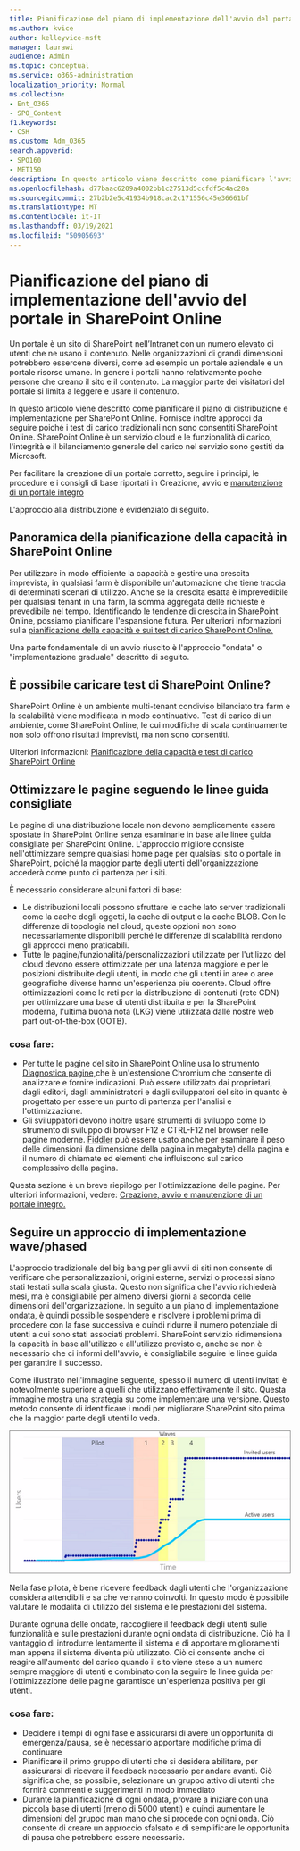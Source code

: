 ```yaml
---
title: Pianificazione del piano di implementazione dell'avvio del portale in SharePoint Online
ms.author: kvice
author: kelleyvice-msft
manager: laurawi
audience: Admin
ms.topic: conceptual
ms.service: o365-administration
localization_priority: Normal
ms.collection:
- Ent_O365
- SPO_Content
f1.keywords:
- CSH
ms.custom: Adm_O365
search.appverid:
- SPO160
- MET150
description: In questo articolo viene descritto come pianificare l'avvio del portale in SharePoint Online e quali operazioni eseguire per un avvio corretto
ms.openlocfilehash: d77baac6209a4002bb1c27513d5ccfdf5c4ac28a
ms.sourcegitcommit: 27b2b2e5c41934b918cac2c171556c45e36661bf
ms.translationtype: MT
ms.contentlocale: it-IT
ms.lasthandoff: 03/19/2021
ms.locfileid: "50905693"
---
```

# <a name="planning-your-portal-launch-roll-out-plan-in-sharepoint-online"></a>Pianificazione del piano di implementazione dell'avvio del portale in SharePoint Online

Un portale è un sito di SharePoint nell’Intranet con un numero elevato di utenti che ne usano il contenuto. Nelle organizzazioni di grandi dimensioni potrebbero essercene diversi, come ad esempio un portale aziendale e un portale risorse umane. In genere i portali hanno relativamente poche persone che creano il sito e il contenuto. La maggior parte dei visitatori del portale si limita a leggere e usare il contenuto.

In questo articolo viene descritto come pianificare il piano di distribuzione e implementazione per SharePoint Online. Fornisce inoltre approcci da seguire poiché i test di carico tradizionali non sono consentiti SharePoint Online. SharePoint Online è un servizio cloud e le funzionalità di carico, l'integrità e il bilanciamento generale del carico nel servizio sono gestiti da Microsoft.

Per facilitare la creazione di un portale corretto, seguire i principi, le procedure e i consigli di base riportati in Creazione, avvio e [manutenzione di un portale integro](/sharepoint/portal-health) 

L'approccio alla distribuzione è evidenziato di seguito.

## <a name="overview-of-capacity-planning-in-sharepoint-online"></a>Panoramica della pianificazione della capacità in SharePoint Online
Per utilizzare in modo efficiente la capacità e gestire una crescita imprevista, in qualsiasi farm è disponibile un'automazione che tiene traccia di determinati scenari di utilizzo. Anche se la crescita esatta è imprevedibile per qualsiasi tenant in una farm, la somma aggregata delle richieste è prevedibile nel tempo. Identificando le tendenze di crescita in SharePoint Online, possiamo pianificare l'espansione futura. Per ulteriori informazioni sulla [pianificazione della capacità e sui test di carico SharePoint Online.](capacity-planning-and-load-testing-sharepoint-online.md)

Una parte fondamentale di un avvio riuscito è l'approccio "ondata" o "implementazione graduale" descritto di seguito. 

## <a name="can-i-load-test-sharepoint-online"></a>È possibile caricare test di SharePoint Online?
SharePoint Online è un ambiente multi-tenant condiviso bilanciato tra farm e la scalabilità viene modificata in modo continuativo. Test di carico di un ambiente, come SharePoint Online, le cui modifiche di scala continuamente non solo offrono risultati imprevisti, ma non sono consentiti. 

Ulteriori informazioni: [Pianificazione della capacità e test di carico SharePoint Online](capacity-planning-and-load-testing-sharepoint-online.md)

## <a name="optimize-pages-by-following-recommended-guidelines"></a>Ottimizzare le pagine seguendo le linee guida consigliate
Le pagine di una distribuzione locale non devono semplicemente essere spostate in SharePoint Online senza esaminarle in base alle linee guida consigliate per SharePoint Online. L'approccio migliore consiste nell'ottimizzare sempre qualsiasi home page per qualsiasi sito o portale in SharePoint, poiché la maggior parte degli utenti dell'organizzazione accederà come punto di partenza per i siti.

È necessario considerare alcuni fattori di base:
- Le distribuzioni locali possono sfruttare le cache lato server tradizionali come la cache degli oggetti, la cache di output e la cache BLOB. Con le differenze di topologia nel cloud, queste opzioni non sono necessariamente disponibili perché le differenze di scalabilità rendono gli approcci meno praticabili.
- Tutte le pagine/funzionalità/personalizzazioni utilizzate per l'utilizzo del cloud devono essere ottimizzate per una latenza maggiore e per le posizioni distribuite degli utenti, in modo che gli utenti in aree o aree geografiche diverse hanno un'esperienza più coerente. Cloud offre ottimizzazioni come le reti per la distribuzione di contenuti (rete CDN) per ottimizzare una base di utenti distribuita e per la SharePoint moderna, l'ultima buona nota (LKG) viene utilizzata dalle nostre web part out-of-the-box (OOTB).

### <a name="what-to-do"></a>cosa fare:
 - Per tutte le pagine del sito in SharePoint Online usa lo strumento [Diagnostica pagine,](./page-diagnostics-for-spo.md)che è un'estensione Chromium che consente di analizzare e fornire indicazioni. Può essere utilizzato dai proprietari, dagli editori, dagli amministratori e dagli sviluppatori del sito in quanto è progettato per essere un punto di partenza per l'analisi e l'ottimizzazione.
 - Gli sviluppatori devono inoltre usare strumenti di sviluppo come lo strumento di sviluppo di browser F12 e CTRL-F12 nel browser nelle pagine moderne. [Fiddler](https://www.telerik.com/download/fiddler) può essere usato anche per esaminare il peso delle dimensioni (la dimensione della pagina in megabyte) della pagina e il numero di chiamate ed elementi che influiscono sul carico complessivo della pagina. 

Questa sezione è un breve riepilogo per l'ottimizzazione delle pagine.  Per ulteriori informazioni, vedere: [Creazione, avvio e manutenzione di un portale integro.](/sharepoint/portal-health)

## <a name="follow-a-wave--phased-roll-out-approach"></a>Seguire un approccio di implementazione wave/phased
L'approccio tradizionale del big bang per gli avvii di siti non consente di verificare che personalizzazioni, origini esterne, servizi o processi siano stati testati sulla scala giusta. Questo non significa che l'avvio richiederà mesi, ma è consigliabile per almeno diversi giorni a seconda delle dimensioni dell'organizzazione. In seguito a un piano di implementazione ondata, è quindi possibile sospendere e risolvere i problemi prima di procedere con la fase successiva e quindi ridurre il numero potenziale di utenti a cui sono stati associati problemi. SharePoint servizio ridimensiona la capacità in base all'utilizzo e all'utilizzo previsto e, anche se non è necessario che ci informi dell'avvio, è consigliabile seguire le linee guida per garantire il successo.
  
Come illustrato nell'immagine seguente, spesso il numero di utenti invitati è notevolmente superiore a quelli che utilizzano effettivamente il sito. Questa immagine mostra una strategia su come implementare una versione. Questo metodo consente di identificare i modi per migliorare SharePoint sito prima che la maggior parte degli utenti lo veda.
  
![Grafico degli utenti invitati e attivi](../media/0bc14a20-9420-4986-b9b9-fbcd2c6e0fb9.png)
  
Nella fase pilota, è bene ricevere feedback dagli utenti che l'organizzazione considera attendibili e sa che verranno coinvolti. In questo modo è possibile valutare le modalità di utilizzo del sistema e le prestazioni del sistema.
  
Durante ognuna delle ondate, raccogliere il feedback degli utenti sulle funzionalità e sulle prestazioni durante ogni ondata di distribuzione. Ciò ha il vantaggio di introdurre lentamente il sistema e di apportare miglioramenti man appena il sistema diventa più utilizzato. Ciò ci consente anche di reagire all'aumento del carico quando il sito viene steso a un numero sempre maggiore di utenti e combinato con la seguire le linee guida per l'ottimizzazione delle pagine garantisce un'esperienza positiva per gli utenti.

### <a name="what-to-do"></a>cosa fare:
- Decidere i tempi di ogni fase e assicurarsi di avere un'opportunità di emergenza/pausa, se è necessario apportare modifiche prima di continuare
- Pianificare il primo gruppo di utenti che si desidera abilitare, per assicurarsi di ricevere il feedback necessario per andare avanti. Ciò significa che, se possibile, selezionare un gruppo attivo di utenti che fornirà commenti e suggerimenti in modo immediato
- Durante la pianificazione di ogni ondata, provare a iniziare con una piccola base di utenti (meno di 5000 utenti) e quindi aumentare le dimensioni del gruppo man mano che si procede con ogni onda. Ciò consente di creare un approccio sfalsato e di semplificare le opportunità di pausa che potrebbero essere necessarie.